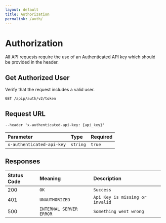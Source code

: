 ```yaml
---
layout: default
title: Authorization
permalink: /auth/
---
```


# Authorization

All API requests require the use of an Authenticated API key which should be provided in the header.

## Get Authorized User

Verify that the request includes a valid user.

```
GET /apip/auth/v2/token
```

## Request URL
```http
--header 'x-authenticated-api-key: {api_key}'
```

| Parameter | Type | Required |
| :--- | :--- | :--- |
| `x-authenticated-api-key` | `string`| `true` |

## Responses

| Status Code | Meaning | Description | 
| :--- | :--- |:--- |
| 200 | `OK` | `Success` |
| 401 | `UNAUTHORIZED` | `Api Key is missing or invalid`|
| 500 | `INTERNAL SERVER ERROR` | `Something went wrong` |


